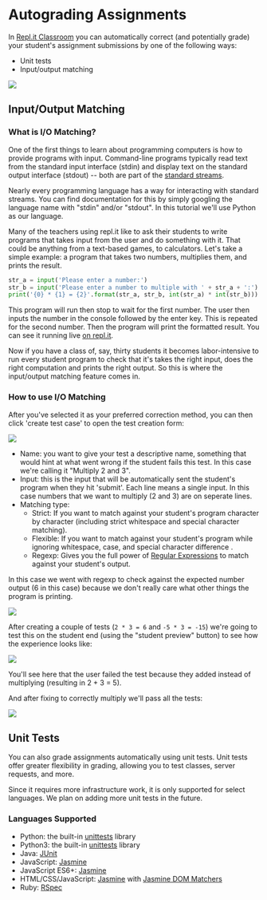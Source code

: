 # Autograding Assignments

In [Repl.it Classroom](/site/classroom) you can automatically correct
(and potentially grade) your student's assignment submissions by one of the
following ways:

* Unit tests
* Input/output matching

![](/public/images/blog/correction.png)

## Input/Output Matching

### What is I/O Matching?

One of the first things to learn about programming computers is how to provide programs
with input. Command-line programs typically read text from the standard
input interface (stdin) and display text on the standard output interface (stdout) -- both are
part of the [standard streams](https://en.wikipedia.org/wiki/Standard_streams).

Nearly every programming language has a way for interacting with standard
streams. You can find documentation for this by simply googling the language
name with "stdin" and/or "stdout". In this tutorial we'll use Python as our language.

Many of the teachers using repl.it like to ask their students to write programs
that takes input from the user and do something with it. That could be anything
from a text-based games, to calculators. Let's take a simple example: a program
that takes two numbers, multiplies them, and prints the result.

```python
str_a = input('Please enter a number:')
str_b = input('Please enter a number to multiple with ' + str_a + ':')
print('{0} * {1} = {2}'.format(str_a, str_b, int(str_a) * int(str_b)))
```

This program will run then stop to wait for the first number. The user then
inputs the number in the console followed by the enter key. This is repeated for
the second number. Then the program will print the formatted result. You can see
it running live [on repl.it](https://repl.it/Cl6j).

Now if you have a class of, say, thirty students it becomes labor-intensive
to run every student program to check that it's takes the right input, does the
right computation and prints the right output. So this is where the input/output
matching feature comes in.

### How to use I/O Matching

After you've selected it as your preferred correction method, you can then click
'create test case' to open the test creation form:

![](/public/images/blog/create_test.png)

* Name: you want to give your test a descriptive name, something that would hint
  at what went wrong if the student fails this test. In this case we're
  calling it "Multiply 2 and 3".
* Input: this is the input that will be automatically sent the student's program
  when they hit 'submit'. Each line means a single input. In this case numbers
  that we want to multiply (2 and 3) are on seperate lines.
* Matching type:
    * Strict: If you want to match against your student's program character by
      character (including strict whitespace and special character matching).
    * Flexible: If you want to match against your student's program while
      ignoring whitespace, case, and special character difference .
    * Regexp: Gives you the full power of [Regular
      Expressions](https://developer.mozilla.org/en-US/docs/Web/JavaScript/Reference/Global_Objects/RegExp)
      to match against your student's output.


In this case we went with regexp to check
against the expected number output (6 in this case) because we don't really care what other
things the program is printing.

![](/public/images/blog/tests.png)

After creating a couple of tests (`2 * 3 = 6` and `-5 * 3 = -15`) we're going to
test this on the student end (using the "student preview" button) to see how the
experience looks like:

![](/public/images/blog/test_failed.png)

You'll see here that the user failed the test because they added instead of
multiplying (resulting in 2 + 3 = 5).

And after fixing to correctly multiply we'll pass all the tests:

![](/public/images/blog/tests_passed.png)

## Unit Tests

You can also grade assignments automatically using unit tests.  Unit tests offer greater flexibility 
in grading, allowing you to test classes, server requests, and more.

Since it requires more infrastructure work, it is only supported for select languages. 
We plan on adding more unit tests in the future.

### Languages Supported

* Python: the built-in [unittests](https://docs.python.org/2/library/unittest.html) library
* Python3: the built-in [unittests](https://docs.python.org/3/library/unittest.html) library
* Java: [JUnit](http://junit.org/)
* JavaScript: [Jasmine](http://jasmine.github.io/)
* JavaScript ES6+: [Jasmine](http://jasmine.github.io/)
* HTML/CSS/JavaScript: [Jasmine](http://jasmine.github.io/) with [Jasmine DOM Matchers](https://github.com/charleshansen/jasmine_dom_matchers#matchers)
* Ruby: [RSpec](http://rspec.info/)
